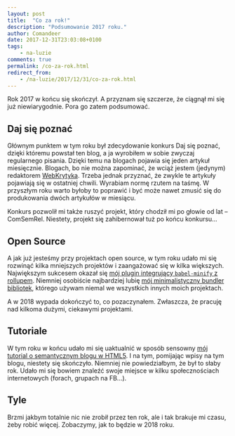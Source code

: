 ```yaml
---
layout: post
title:  "Co za rok!"
description: "Podsumowanie 2017 roku."
author: Comandeer
date: 2017-12-31T23:03:08+0100
tags:
    - na-luzie
comments: true
permalink: /co-za-rok.html
redirect_from:
    - /na-luzie/2017/12/31/co-za-rok.html
---
```


Rok 2017 w końcu się skończył. A przyznam się szczerze, że ciągnął mi się już niewiarygodnie. Pora go zatem podsumować.<!--more-->

## Daj się poznać

Głównym punktem w tym roku był zdecydowanie konkurs Daj się poznać, dzięki któremu powstał ten blog, a ja wyrobiłem w sobie zwyczaj regularnego pisania. Dzięki temu na blogach pojawia się jeden artykuł miesięcznie. Blogach, bo nie można zapominać, że wciąż jestem (jedynym) redaktorem [WebKrytyka](https://www.webkrytyk.pl/). Trzeba jednak przyznać, że zwykle te artykuły pojawiają się w ostatniej chwili. Wyrabiam normę rzutem na taśmę. W przyszłym roku warto byłoby to poprawić i być może nawet zmusić się do produkowania dwóch artykułów w miesiącu.

Konkurs pozwolił mi także ruszyć projekt, który chodził mi po głowie od lat – ComSemRel. Niestety, projekt się zahibernował tuż po końcu konkursu…

## Open Source

A jak już jesteśmy przy projektach open source, w tym roku udało mi się rozwinąć kilka mniejszych projektów i zaangażować się w kilka większych. Największym sukcesem okazał się [mój plugin integrujący `babel-minify` z rollupem](https://github.com/Comandeer/rollup-plugin-babel-minify). Niemniej osobiście najbardziej lubię [mój minimalistyczny bundler bibliotek](https://github.com/Comandeer/rollup-lib-bundler), którego używam niemal we wszystkich innych moich projektach.

A w 2018 wypada dokończyć to, co pozaczynałem. Zwłaszcza, że pracuję nad kilkoma dużymi, ciekawymi projektami.

## Tutoriale

W tym roku w końcu udało mi się uaktualnić w sposób sensowny [mój tutorial o semantycznym blogu w HTML5](https://tutorials.comandeer.pl/html5-blog.html). I na tym, pomijając wpisy na tym blogu, niestety się skończyło. Niemniej nie powiedziałbym, że był to słaby rok. Udało mi się bowiem znaleźć swoje miejsce w kilku społecznościach internetowych (forach, grupach na FB…).

## Tyle

Brzmi jakbym totalnie nic nie zrobił przez ten rok, ale i tak brakuje mi czasu, żeby robić więcej. Zobaczymy, jak to będzie w 2018 roku.
